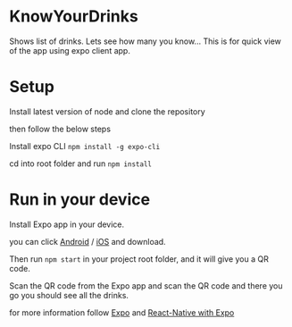 # KnowYourDrinks
Shows list of drinks. Lets see how many you know...
This is for quick view of the app using expo client app.

# Setup
Install latest version of node and clone the repository

then follow the below steps

Install expo CLI `npm install -g expo-cli`

cd into root folder and run `npm install`

# Run in your device
Install Expo app in your device.

you can click [Android](https://play.google.com/store/apps/details?id=host.exp.exponent) / [iOS](https://itunes.com/apps/exponent) and download.

Then run `npm start` in your project root folder, and it will give you a QR code.

Scan the QR code from the Expo app and scan the QR code and there you go you should see all the drinks.

for more information follow [Expo](https://docs.expo.io/versions/v32.0.0/introduction/installation/) and [React-Native with Expo](https://facebook.github.io/react-native/docs/getting-started#running-your-react-native-application)
